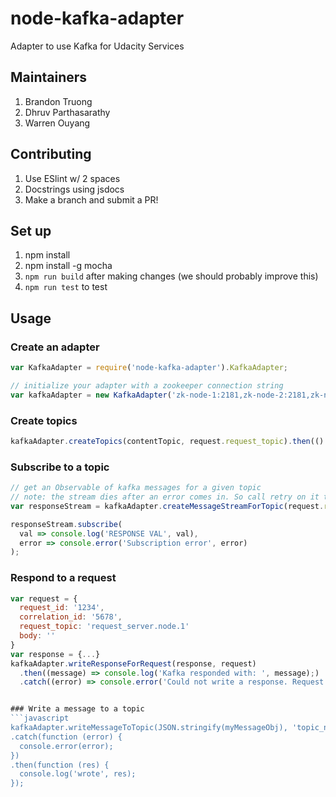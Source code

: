 # node-kafka-adapter
Adapter to use Kafka for Udacity Services

## Maintainers
1. Brandon Truong
2. Dhruv Parthasarathy
3. Warren Ouyang

## Contributing
1. Use ESlint w/ 2 spaces
2. Docstrings using jsdocs
3. Make a branch and submit a PR!

## Set up

1. npm install
2. npm install -g mocha
3. `npm run build` after making changes (we should probably improve this)
4. `npm run test` to test


## Usage

### Create an adapter

```javascript
var KafkaAdapter = require('node-kafka-adapter').KafkaAdapter;

// initialize your adapter with a zookeeper connection string
var kafkaAdapter = new KafkaAdapter('zk-node-1:2181,zk-node-2:2181,zk-node-3:2181');
```

### Create topics
```javascript
kafkaAdapter.createTopics(contentTopic, request.request_topic).then(() => {});
```

### Subscribe to a topic

```javascript
// get an Observable of kafka messages for a given topic
// note: the stream dies after an error comes in. So call retry on it to have it restart
var responseStream = kafkaAdapter.createMessageStreamForTopic(request.request_topic, {autoCommit: false}).retry();

responseStream.subscribe(
  val => console.log('RESPONSE VAL', val),
  error => console.error('Subscription error', error)
);
```

### Respond to a request
```javascript
var request = {
  request_id: '1234',
  correlation_id: '5678',
  request_topic: 'request_server.node.1'
  body: ''
}
var response = {...}
kafkaAdapter.writeResponseForRequest(response, request)
  .then((message) => console.log('Kafka responded with: ', message);)
  .catch((error) => console.error('Could not write a response. Request: %j, Response %j', request, response));


### Write a message to a topic
```javascript
kafkaAdapter.writeMessageToTopic(JSON.stringify(myMessageObj), 'topic_name')
.catch(function (error) {
  console.error(error);
})
.then(function (res) {
  console.log('wrote', res);
});
```

